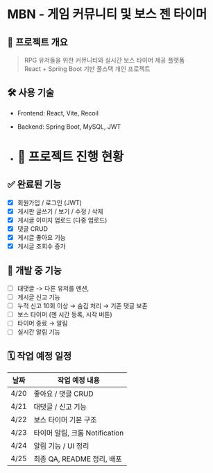 # MBN - 게임 커뮤니티 및 보스 젠 타이머

## 🧾 프로젝트 개요

> RPG 유저들을 위한 커뮤니티와 실시간 보스 타이머 제공 플랫폼  
> React + Spring Boot 기반 풀스택 개인 프로젝트

## 🛠️ 사용 기술

- Frontend: React, Vite, Recoil
- Backend: Spring Boot, MySQL, JWT

- # 🧪 프로젝트 진행 현황

## ✅ 완료된 기능

- [x] 회원가입 / 로그인 (JWT)
- [x] 게시판 글쓰기 / 보기 / 수정 / 삭제
- [x] 게시글 이미지 업로드 (다중 업로드)
- [x] 댓글 CRUD
- [x] 게시글 좋아요 기능
- [x] 게시글 조회수 증가

## 🔧 개발 중 기능
- [ ] 대댓글 -> 다른 유저를 멘션,
- [ ] 게시글 신고 기능
- [ ] 누적 신고 10회 이상 → 숨김 처리 → 기존 댓글 보존
- [ ] 보스 타이머 (젠 시간 등록, 시작 버튼)
- [ ] 타이머 종료 → 알림
- [ ] 실시간 알림 기능

## 🗓️ 작업 예정 일정

| 날짜 | 작업 예정 내용 |
|------|----------------|
| 4/20 | 좋아요 / 댓글 CRUD |
| 4/21 | 대댓글 / 신고 기능 |
| 4/22 | 보스 타이머 기본 구조 |
| 4/23 | 타이머 알림, 크롬 Notification |
| 4/24 | 알림 기능 / UI 정리 |
| 4/25 | 최종 QA, README 정리, 배포 |
